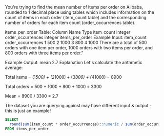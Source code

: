 You're trying to find the mean number of items per order on Alibaba, rounded to 1 decimal place using tables which includes information on the count of items in each order (item_count table) and the corresponding number of orders for each item count (order_occurrences table).

items_per_order Table:
Column Name	Type
item_count	integer
order_occurrences	integer
items_per_order Example Input:
item_count	order_occurrences
1	500
2	1000
3	800
4	1000
There are a total of 500 orders with one item per order, 1000 orders with two items per order, and 800 orders with three items per order."

Example Output:
mean
2.7
Explanation
Let's calculate the arithmetic average:

Total items = (1*500) + (2*1000) + (3*800) + (4*1000) = 8900

Total orders = 500 + 1000 + 800 + 1000 = 3300

Mean = 8900 / 3300 = 2.7

The dataset you are querying against may have different input & output - this is just an example!


```sql
SELECT
  round(sum(item_count * order_occurrences)::numeric / sum(order_occurrences), 1) as mean
FROM items_per_order
```